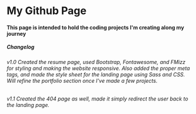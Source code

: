 # My Github Page
#### This page is intended to hold the coding projects I'm creating along my journey

##### Changelog

###### v1.0 Created the resume page, used Bootstrap, Fontawesome, and FMizz for styling and making the website responsive. Also added the proper meta tags, and made the style sheet for the landing page using Sass and CSS. Will refine the portfolio section once I've made a few projects.

###### v1.1 Created the 404 page as well, made it simply redirect the user back to the landing page.